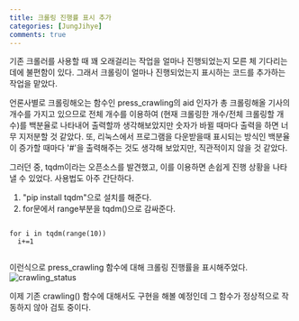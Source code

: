 ```yaml
---
title: 크롤링 진행률 표시 추가
categories: [JungJihye]
comments: true
---
```

기존 크롤러를 사용할 때 꽤 오래걸리는 작업을 얼마나 진행되었는지 모른 체 기다리는 데에 불편함이 있다.
그래서 크롤링이 얼마나 진행되었는지 표시하는 코드를 추가하는 작업을 맡았다. 


언론사별로 크롤링해오는 함수인 press_crawling의 aid 인자가 총 크롤링해올 기사의 개수를 가지고 있으므로
전체 개수를 이용하여 (현재 크롤링한 개수/전체 크롤링할 개수)를 백분율로 나타내어 출력할까 생각해보았지만 숫자가 바뀔 때마다 출력을 하면 너무 지저분할 것 같았다. 
또, 리눅스에서 프로그램을 다운받을때 표시되는 방식인 백분율이 증가할 때마다 '#'을 출력해주는 것도 생각해 보았지만,
직관적이지 않을 것 같았다. 



그러던 중, tqdm이라는 오픈소스를 발견했고, 이를 이용하면 손쉽게 진행 상황을 나타낼 수 있었다.
사용법도 아주 간단하다.
1. "pip install tqdm"으로 설치를 해준다.
2. for문에서 range부분을 tqdm()으로 감싸준다.
<pre><code>
for i in tqdm(range(10))
  i+=1
 </code></pre>
이런식으로 press_crawling 함수에 대해 크롤링 진행률을 표시해주었다.
![crawling_status](https://user-images.githubusercontent.com/65387279/100881590-73d47c00-34f1-11eb-8d6e-0f6cf52fecd0.PNG)


이제 기존 crawling() 함수에 대해서도 구현을 해볼 예정인데 그 함수가 정상적으로 작동하지 않아 검토 중이다.
